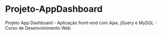 # Projeto-AppDashboard
Projeto App Dashboard - Aplicação front-end com Ajax, jQuery e MySQL - Curso de Desenvolvimento Web
